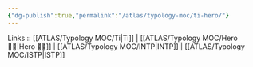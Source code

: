 ```yaml
---
{"dg-publish":true,"permalink":"/atlas/typology-moc/ti-hero/"}
---
```


Links :: [[ATLAS/Typology MOC/Ti\|Ti]] | [[ATLAS/Typology MOC/Hero 🦸‍♂️\|Hero 🦸‍♂️]] | [[ATLAS/Typology MOC/INTP\|INTP]] | [[ATLAS/Typology MOC/ISTP\|ISTP]]